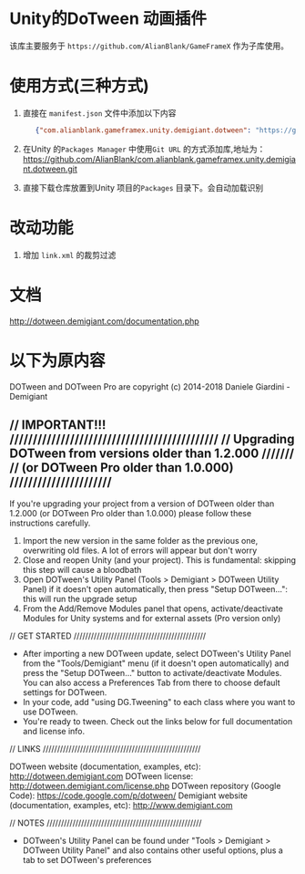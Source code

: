 # Unity的DoTween 动画插件

该库主要服务于 `https://github.com/AlianBlank/GameFrameX` 作为子库使用。

# 使用方式(三种方式)

1. 直接在 `manifest.json` 文件中添加以下内容
   ```json
      {"com.alianblank.gameframex.unity.demigiant.dotween": "https://github.com/AlianBlank/com.alianblank.gameframex.unity.demigiant.dotween.git"}
    ```
2. 在Unity 的`Packages Manager` 中使用`Git URL` 的方式添加库,地址为：https://github.com/AlianBlank/com.alianblank.gameframex.unity.demigiant.dotween.git

3. 直接下载仓库放置到Unity 项目的`Packages` 目录下。会自动加载识别

# 改动功能

1. 增加 `link.xml` 的裁剪过滤

# 文档

http://dotween.demigiant.com/documentation.php

# 以下为原内容

DOTween and DOTween Pro are copyright (c) 2014-2018 Daniele Giardini - Demigiant

// IMPORTANT!!! /////////////////////////////////////////////
// Upgrading DOTween from versions older than 1.2.000 ///////
// (or DOTween Pro older than 1.0.000) //////////////////////
-------------------------------------------------------------
If you're upgrading your project from a version of DOTween older than 1.2.000 (or DOTween Pro older than 1.0.000) please follow these instructions carefully.

1) Import the new version in the same folder as the previous one, overwriting old files. A lot of errors will appear but don't worry
2) Close and reopen Unity (and your project). This is fundamental: skipping this step will cause a bloodbath
3) Open DOTween's Utility Panel (Tools > Demigiant > DOTween Utility Panel) if it doesn't open automatically, then press "Setup DOTween...": this will run the upgrade setup
4) From the Add/Remove Modules panel that opens, activate/deactivate Modules for Unity systems and for external assets (Pro version only)

// GET STARTED //////////////////////////////////////////////

- After importing a new DOTween update, select DOTween's Utility Panel from the "Tools/Demigiant" menu (if it doesn't open automatically) and press the "Setup DOTween..." button to activate/deactivate Modules. You can also access a Preferences Tab from there to choose default settings for DOTween.
- In your code, add "using DG.Tweening" to each class where you want to use DOTween.
- You're ready to tween. Check out the links below for full documentation and license info.

// LINKS ///////////////////////////////////////////////////////

DOTween website (documentation, examples, etc): http://dotween.demigiant.com
DOTween license: http://dotween.demigiant.com/license.php
DOTween repository (Google Code): https://code.google.com/p/dotween/
Demigiant website (documentation, examples, etc): http://www.demigiant.com

// NOTES //////////////////////////////////////////////////////

- DOTween's Utility Panel can be found under "Tools > Demigiant > DOTween Utility Panel" and also contains other useful options, plus a tab to set DOTween's preferences